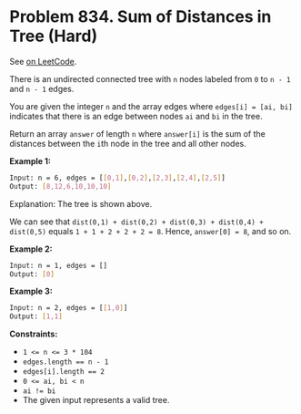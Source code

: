 Problem 834. Sum of Distances in Tree (Hard)
============================================

See [on LeetCode](https://leetcode.com/problems/sum-of-distances-in-tree/).

There is an undirected connected tree with `n` nodes labeled from `0` to `n - 1` and `n - 1` edges.

You are given the integer `n` and the array edges where `edges[i] = [ai, bi]` indicates that there is an edge between nodes `ai` and `bi` in the tree.

Return an array `answer` of length `n` where `answer[i]` is the sum of the distances between the `i`th node in the tree and all other nodes.

**Example 1:**

```bash
Input: n = 6, edges = [[0,1],[0,2],[2,3],[2,4],[2,5]]
Output: [8,12,6,10,10,10]
```

Explanation: The tree is shown above.

We can see that `dist(0,1) + dist(0,2) + dist(0,3) + dist(0,4) + dist(0,5)`
equals `1 + 1 + 2 + 2 + 2 = 8`.
Hence, `answer[0] = 8`, and so on.

**Example 2:**

```bash
Input: n = 1, edges = []
Output: [0]
```

**Example 3:**

```bash
Input: n = 2, edges = [[1,0]]
Output: [1,1]
```

**Constraints:**

* `1 <= n <= 3 * 104`
* `edges.length == n - 1`
* `edges[i].length == 2`
* `0 <= ai, bi < n`
* `ai != bi`
* The given input represents a valid tree.
